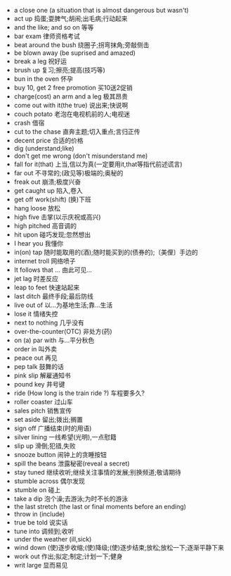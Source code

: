 * a close one (a situation that is almost dangerous but wasn't)
* act up 捣蛋;耍脾气;胡闹;出毛病;行动起来
* and the like; and so on 等等
* bar exam 律师资格考试
* beat around the bush 绕圈子;拐弯抹角;旁敲侧击
* be blown away (be suprised and amazed)
* break a leg 祝好运
* brush up 复习;擦亮;提高(技巧等)
* bun in the oven 怀孕
* buy 10, get 2 free promotion 买10送2促销
* charge(cost) an arm and a leg 极其昂贵
* come out with it(the true) 说出来;快说啊
* couch potato 老泡在电视机前的人;电视迷
* crash 借宿
* cut to the chase 直奔主题;切入重点;言归正传
* decent price 合适的价格
* dig (understand;like)
* don't get me wrong (don't misunderstand me)
* fall for it(that) 上当,信以为真(一定要用it,that等指代前述谎言)
* far out 不寻常的;(政见等)极端的;奥秘的
* freak out 崩溃;极度兴奋
* get caught up 陷入,卷入
* get off work(shift) (换)下班
* hang loose 放松
* high five 击掌(以示庆祝或高兴)
* high pitched 高音调的
* hit upon 碰巧发现;忽然想出
* I hear you 我懂你
* in(on) tap 随时能取用的(酒);随时能买到的(债券的);〔美俚〕手边的
* internet troll 网络喷子
* It follows that ... 由此可见...
* jet lag 时差反应
* leap to feet 快速站起来
* last ditch 最终手段;最后防线
* live out of 以...为基地生活;靠...生活
* lose it 情绪失控
* next to nothing 几乎没有
* over-the-counter(OTC) 非处方(药)
* on (a) par with 与...平分秋色
* order in 叫外卖
* peace out 再见
* pep talk 鼓舞的话
* pink slip 解雇通知书
* pound key 井号键
* ride (How long is the train ride ?) 车程要多久?
* roller coaster 过山车
* sales pitch 销售宣传
* set aside 留出;拨出;搁置
* sign off 广播结束(时的用语)
* silver lining 一线希望(光明),一点慰籍
* slip up 滑倒;犯错,失败
* snooze button 闹钟上的贪睡按钮
* spill the beans 泄露秘密(reveal a secret)
* stay tuned 继续收听;继续关注事情的发展;别换频道;敬请期待
* stumble across 偶尔发现
* stumble on 碰上
* take a dip 泡个澡;去游泳;为时不长的游泳
* the last stretch (the last or final moments before an ending)
* throw in (include)
* true be told 说实话
* tune into 调频到;收听
* under the weather (ill,sick)
* wind down (使)逐步收缩;(使)降级;(使)逐步结束;放松;放松一下;逐渐平静下来
* work out 作出;拟定;制定;计划一下;健身
* writ large 显而易见